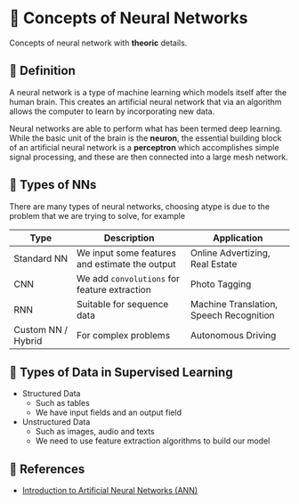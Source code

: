 # 💎 Concepts of Neural Networks
Concepts of neural network with **theoric** details.

## 🔎 Definition
A neural network is a type of machine learning which models itself after the human brain. This creates an artificial neural network that via an algorithm allows the computer to learn by incorporating new data.

Neural networks are able to perform what has been termed deep learning. While the basic unit of the brain is the **neuron**, the essential building block of an artificial neural network is a **perceptron** which accomplishes simple signal processing, and these are then connected into a large mesh network.

## 📑 Types of NNs
There are many types of neural networks, choosing atype is due to the problem that we are trying to solve, for example

| Type               | Description         | Application    | 
| ------------------ | ------------------- | -------------- |
| Standard NN        | We input some features and estimate the output  | Online Advertizing, Real Estate   |     
| CNN                | We add `convolutions` for feature extraction    | Photo Tagging |
| RNN                | Suitable for sequence data  | Machine Translation, Speech Recognition |
| Custom NN / Hybrid | For complex problems  | Autonomous Driving |


## 📑 Types of Data in Supervised Learning
* Structured Data
  * Such as tables
  * We have input fields and an output field
* Unstructured Data
  * Such as images, audio and texts
  * We need to use feature extraction algorithms to build our model

## 🧐 References
- [Introduction to Artificial Neural Networks (ANN)](https://searchenterpriseai.techtarget.com/definition/neural-network)
